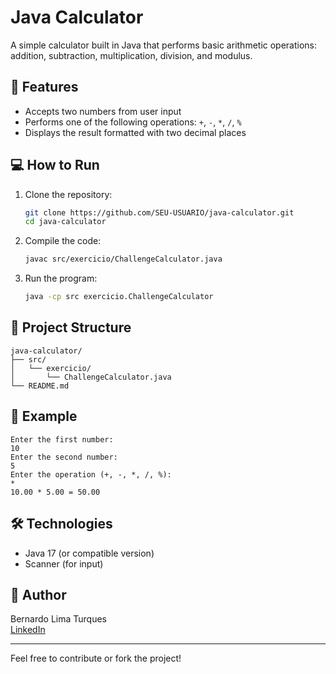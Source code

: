 # Java Calculator

A simple calculator built in Java that performs basic arithmetic operations: addition, subtraction, multiplication, division, and modulus.

## 📌 Features

- Accepts two numbers from user input
- Performs one of the following operations: `+`, `-`, `*`, `/`, `%`
- Displays the result formatted with two decimal places

## 💻 How to Run

1. Clone the repository:
   ```bash
   git clone https://github.com/SEU-USUARIO/java-calculator.git
   cd java-calculator
   ```

2. Compile the code:
   ```bash
   javac src/exercicio/ChallengeCalculator.java
   ```

3. Run the program:
   ```bash
   java -cp src exercicio.ChallengeCalculator
   ```

## 📂 Project Structure

```
java-calculator/
├── src/
│   └── exercicio/
│       └── ChallengeCalculator.java
└── README.md
```

## 🧠 Example

```
Enter the first number:
10
Enter the second number:
5
Enter the operation (+, -, *, /, %):
*
10.00 * 5.00 = 50.00
```

## 🛠️ Technologies

- Java 17 (or compatible version)
- Scanner (for input)

## 👤 Author

Bernardo Lima Turques  
[LinkedIn](https://www.linkedin.com/in/bernardo-lima-turques-522587362)

---

Feel free to contribute or fork the project!
